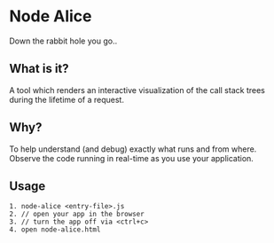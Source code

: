 # Node Alice
Down the rabbit hole you go..

## What is it?

A tool which renders an interactive visualization of the call stack trees during the lifetime of a request.

## Why?
To help understand (and debug) exactly what runs and from where.
Observe the code running in real-time as you use your application.

## Usage
    1. node-alice <entry-file>.js
    2. // open your app in the browser
    3. // turn the app off via <ctrl+c>
    4. open node-alice.html
